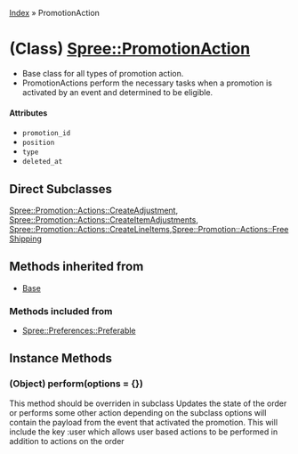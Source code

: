 [Index](../_index.md) » PromotionAction

# (Class) [Spree::PromotionAction](http://m.gymplayer.com/promotion_action.rb)
* Base class for all types of promotion action.
* PromotionActions perform the necessary tasks when a promotion is activated by an event and 
determined to be eligible.

#### Attributes
* `promotion_id`
* `position`
* `type`
* `deleted_at`

## Direct Subclasses
[Spree::Promotion::Actions::CreateAdjustment](Promotion/Actions/CreateAdjustment.md),
[Spree::Promotion::Actions::CreateItemAdjustments](Promotion/Actions/CreateItemAdjustments.md),
[Spree::Promotion::Actions::CreateLineItems](Promotion/Actions/CreateLineItems.md),[Spree::Promotion::Actions::FreeShipping](Promotion/Actions/FreeShipping.md)

## Methods inherited from
* [Base](Base.md)

### Methods included from
* [Spree::Preferences::Preferable](Preferences/Preferable.md)

## Instance Methods
### (Object) **perform**(options = {})
This method should be overriden in subclass Updates the state of the order or
performs some other action depending on the subclass options will contain the
payload from the event that activated the promotion. This will include the key
:user which allows user based actions to be performed in addition to actions
on the order
